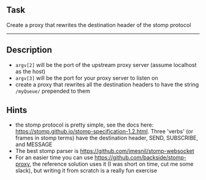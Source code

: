 ## Task

Create a proxy that rewrites the destination header of the stomp protocol

-----------------------------------------------------------------

## Description

- `argv[2]` will be the port of the upstream proxy server (assume localhost as the host)
- `argv[3]` will be the port for your proxy server to listen on
- create a proxy that rewrites all the destination headers to have the string `/myQueue/` prepended to them

## Hints
- the stomp protocol is pretty simple, see the docs here: https://stomp.github.io/stomp-specification-1.2.html. Three 'verbs' (or frames in stomp terms) have the destination header, SEND, SUBSCRIBE, and MESSAGE
- The best stomp parser is https://github.com/jmesnil/stomp-websocket
- For an easier time you can use https://github.com/backside/stomp-proxy, the reference solution uses it (I was short on time, cut me some slack), but writing it from scratch is a really fun exercise
